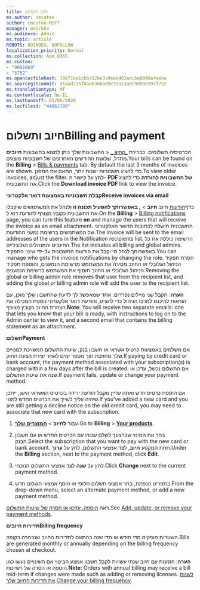 ```yaml
---
title: חיוב ותשלום
ms.author: cmcatee
author: cmcatee-MSFT
manager: mnirkhe
ms.audience: Admin
ms.topic: article
ROBOTS: NOINDEX, NOFOLLOW
localization_priority: Normal
ms.collection: Adm_O365
ms.custom:
- "9001669"
- "3752"
ms.openlocfilehash: 19871ba1cb6d12be3c0eab462adcbe0840afeebe
ms.sourcegitcommit: d1aad215f8aa636ba89c93a13a0c9d90e997f752
ms.translationtype: MT
ms.contentlocale: he-IL
ms.lasthandoff: 05/06/2020
ms.locfileid: "44061780"
---
```

# <a name="billing-and-payment"></a><span data-ttu-id="63015-102">חיוב ותשלום</span><span class="sxs-lookup"><span data-stu-id="63015-102">Billing and payment</span></span>

<span data-ttu-id="63015-103">החשבונות שלך ניתן למצוא בחשבונות **חיובים** > [_ amp_](https://go.microsoft.com/fwlink/p/?linkid=848039) הכרטיסיה תשלומים.  כברירת מחדל, שלושת החודשים האחרונים של חשבוניות מוצגים.</span><span class="sxs-lookup"><span data-stu-id="63015-103">Your bills can be found on the **Billing** > [Bills & payments](https://go.microsoft.com/fwlink/p/?linkid=848039) tab.  By default the last 3 months of invoices are shown.</span></span>  <span data-ttu-id="63015-104">כדי להציג חשבוניות ישנות יותר, התאם את המסנן.</span><span class="sxs-lookup"><span data-stu-id="63015-104">To view older invoices, adjust the filter.</span></span>  <span data-ttu-id="63015-105">לחץ על קישור ה- **PDF של החשבונית להורדה** כדי להציג את החשבונית.</span><span class="sxs-lookup"><span data-stu-id="63015-105">Click the **Download invoice PDF** link to view the invoice.</span></span>

<span data-ttu-id="63015-106">**קבלת חשבוניות באמצעות דואר אלקטרוני**</span><span class="sxs-lookup"><span data-stu-id="63015-106">**Receive invoices via email**</span></span>

<span data-ttu-id="63015-107">בדף[הודעות](https://go.microsoft.com/fwlink/p/?linkid=853212) חיוב **חיוב** >  **, באפשרותך להפעיל תכונה זו** ולנהל את המשתמשים שיקבלו את החשבונית כקובץ מצורף להודעת דוא ל.</span><span class="sxs-lookup"><span data-stu-id="63015-107">On the **Billing** > [Billing notifications](https://go.microsoft.com/fwlink/p/?linkid=853212) page, you can turn this feature **on** and manage the users that will receive the invoice as an email attachment.</span></span> <span data-ttu-id="63015-108">החשבונית תישלח לכתובות הדואר האלקטרוני של המשתמשים ברשימת נמעני ההודעות.</span><span class="sxs-lookup"><span data-stu-id="63015-108">The invoice will be sent to the email addresses of the users in the Notification recipients list.</span></span> <span data-ttu-id="63015-109">הרשימה כוללת את כל החיובים והמנהלים הגלובליים.</span><span class="sxs-lookup"><span data-stu-id="63015-109">The list includes all billing and global admins.</span></span>  <span data-ttu-id="63015-110">באפשרותך לנהל מי יקבל את הודעות החשבונית על-ידי שינוי התפקיד.</span><span class="sxs-lookup"><span data-stu-id="63015-110">You can manage who gets the invoice notifications by changing the role.</span></span>  <span data-ttu-id="63015-111">הסרת תפקיד הניהול הגלובלי או החיוב מסירה את המשתמש מרשימת הנמענים, והוספת תפקיד הניהול הגלובלי או החיוב תוסיף את המשתמש לרשימת הנמענים.</span><span class="sxs-lookup"><span data-stu-id="63015-111">Removing the global or billing admin role removes that user from the recipient list, and adding the global or billing admin role will add the user to the recipient list.</span></span>

<span data-ttu-id="63015-112">**הערה**: תקבל שני מיילים נפרדים: אחד שמאפשר לך לדעת שהחשבון שלך מוכן, עם הוראות להיכנס למרכז הניהול כדי להציגו, והודעת דואר אלקטרוני נוספת המכילה את הצהרת החיוב כקובץ מצורף.</span><span class="sxs-lookup"><span data-stu-id="63015-112">**Note**: You will receive two separate emails: one that lets you know that your bill is ready, with instructions to log on to the Admin center to view it, and a second email that contains the billing statement as an attachment.</span></span>

<span data-ttu-id="63015-113">**תשלום**</span><span class="sxs-lookup"><span data-stu-id="63015-113">**Payment**</span></span>

<span data-ttu-id="63015-114">אם משלמים באמצעות כרטיס אשראי או חשבון בנק, שיטת התשלום המשויכת למנויים שלך מחויבת תוך מספר ימים לאחר יצירת הצעת החוק.</span><span class="sxs-lookup"><span data-stu-id="63015-114">If paying by credit card or bank account, the payment method associated with your subscription(s) is charged within a few days after the bill is created.</span></span>  <span data-ttu-id="63015-115">אם התשלום נכשל, עדכן או שנה את שיטת התשלום.</span><span class="sxs-lookup"><span data-stu-id="63015-115">If payment fails, update or change your payment method.</span></span> 

<span data-ttu-id="63015-116">אם הוספת כרטיס חדש ואתה עדיין מקבל הודעת ירידה בכרטיס האשראי הישן, ייתכן שיהיה עליך לשייך את הכרטיס החדש למנוי.</span><span class="sxs-lookup"><span data-stu-id="63015-116">If you've added a new card and you are still getting a decline notice on the old credit card, you may need to associate that new card with the subscription.</span></span>

1. <span data-ttu-id="63015-117">עבור **לחיוב** > **[המוצרים שלך](https://go.microsoft.com/fwlink/p/?linkid=842054)**.</span><span class="sxs-lookup"><span data-stu-id="63015-117">Go to **Billing** > **[Your products](https://go.microsoft.com/fwlink/p/?linkid=842054)**.</span></span>

2. <span data-ttu-id="63015-118">בחר את המינוי שברצונך לשלם עבורו עם הכרטיס החדש או עם חשבון הבנק.</span><span class="sxs-lookup"><span data-stu-id="63015-118">Select the subscription that you want to pay with the new card or bank account.</span></span> <span data-ttu-id="63015-119">תחת המקטע **חיוב**, לצד אמצעי התשלום, לחץ על **ערוך**.</span><span class="sxs-lookup"><span data-stu-id="63015-119">Under the **Billing** section, next to the payment method, click **Edit**.</span></span>

3. <span data-ttu-id="63015-120">לחץ על **שנה** לצד אמצעי התשלום הנוכחי.</span><span class="sxs-lookup"><span data-stu-id="63015-120">Click **Change** next to the current payment method.</span></span>

4. <span data-ttu-id="63015-121">בתפריט הנפתח, בחר אמצעי תשלום חלופי או הוסף אמצעי תשלום חדש.</span><span class="sxs-lookup"><span data-stu-id="63015-121">From the drop-down menu, select an alternate payment method, or add a new payment method.</span></span>

<span data-ttu-id="63015-122">ראה [הוספה, עדכון או הסרה של שיטות התשלום](https://go.microsoft.com/fwlink/?linkid=2118133).</span><span class="sxs-lookup"><span data-stu-id="63015-122">See [Add, update, or remove your payment methods](https://go.microsoft.com/fwlink/?linkid=2118133).</span></span>

<span data-ttu-id="63015-123">**תדירות חיובים**</span><span class="sxs-lookup"><span data-stu-id="63015-123">**Billing frequency**</span></span>

<span data-ttu-id="63015-124">השטרות מופקים מדי חודש או מדי שנה בהתאם לתדירות החיוב שנבחרה בקופה.</span><span class="sxs-lookup"><span data-stu-id="63015-124">Bills are generated monthly or annually depending on the billing frequency chosen at checkout.</span></span>  

<span data-ttu-id="63015-125">**הערה**: הזמנות עם חיוב שנתי עשויות לקבל חשבון אמצע הביטוי אם השינויים נעשו כגון הוספה או הסרה של רשיונות.</span><span class="sxs-lookup"><span data-stu-id="63015-125">**Note**: Orders with annual billing may receive a bill mid-term if changes were made such as adding or removing licenses.</span></span>  <span data-ttu-id="63015-126">[לשנות את תדירות החיוב שלך](https://go.microsoft.com/fwlink/?linkid=2119148).</span><span class="sxs-lookup"><span data-stu-id="63015-126">[Change your billing frequency](https://go.microsoft.com/fwlink/?linkid=2119148).</span></span>
